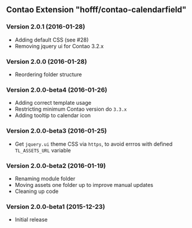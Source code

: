 Contao Extension "hofff/contao-calendarfield"
---------------------------------------------

### Version 2.0.1 (2016-01-28) ###
- Adding default CSS (see #28)
- Removing jquery ui for Contao 3.2.x

### Version 2.0.0 (2016-01-28) ###
- Reordering folder structure

### Version 2.0.0-beta4 (2016-01-26) ###
- Adding correct template usage
- Restricting minimum Contao version do `3.3.x`
- Adding tooltip to calendar icon

### Version 2.0.0-beta3 (2016-01-25) ###
- Get `jquery.ui` theme CSS via `https`, to avoid errros with defined `TL_ASSETS_URL` variable

### Version 2.0.0-beta2 (2016-01-19) ###
- Renaming module folder
- Moving assets one folder up to improve manual updates
- Cleaning up code

### Version 2.0.0-beta1 (2015-12-23) ###
- Initial release